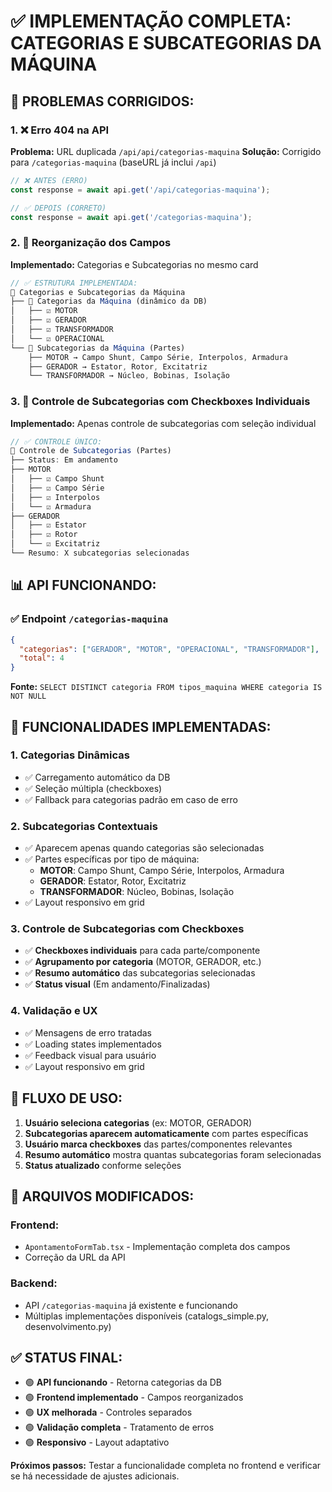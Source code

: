 # ✅ IMPLEMENTAÇÃO COMPLETA: CATEGORIAS E SUBCATEGORIAS DA MÁQUINA

## 🔧 **PROBLEMAS CORRIGIDOS:**

### 1. **❌ Erro 404 na API** 
**Problema:** URL duplicada `/api/api/categorias-maquina`
**Solução:** Corrigido para `/categorias-maquina` (baseURL já inclui `/api`)

```typescript
// ❌ ANTES (ERRO)
const response = await api.get('/api/categorias-maquina');

// ✅ DEPOIS (CORRETO)
const response = await api.get('/categorias-maquina');
```

### 2. **🎯 Reorganização dos Campos**
**Implementado:** Categorias e Subcategorias no mesmo card

```typescript
// ✅ ESTRUTURA IMPLEMENTADA:
🎯 Categorias e Subcategorias da Máquina
├── 🎯 Categorias da Máquina (dinâmico da DB)
│   ├── ☑️ MOTOR
│   ├── ☑️ GERADOR  
│   ├── ☑️ TRANSFORMADOR
│   └── ☑️ OPERACIONAL
└── 🎯 Subcategorias da Máquina (Partes)
    ├── MOTOR → Campo Shunt, Campo Série, Interpolos, Armadura
    ├── GERADOR → Estator, Rotor, Excitatriz
    └── TRANSFORMADOR → Núcleo, Bobinas, Isolação
```

### 3. **🎯 Controle de Subcategorias com Checkboxes Individuais**
**Implementado:** Apenas controle de subcategorias com seleção individual

```typescript
// ✅ CONTROLE ÚNICO:
🎯 Controle de Subcategorias (Partes)
├── Status: Em andamento
├── MOTOR
│   ├── ☑️ Campo Shunt
│   ├── ☑️ Campo Série
│   ├── ☑️ Interpolos
│   └── ☑️ Armadura
├── GERADOR
│   ├── ☑️ Estator
│   ├── ☑️ Rotor
│   └── ☑️ Excitatriz
└── Resumo: X subcategorias selecionadas
```

## 📊 **API FUNCIONANDO:**

### ✅ **Endpoint `/categorias-maquina`**
```json
{
  "categorias": ["GERADOR", "MOTOR", "OPERACIONAL", "TRANSFORMADOR"],
  "total": 4
}
```

**Fonte:** `SELECT DISTINCT categoria FROM tipos_maquina WHERE categoria IS NOT NULL`

## 🎯 **FUNCIONALIDADES IMPLEMENTADAS:**

### 1. **Categorias Dinâmicas**
- ✅ Carregamento automático da DB
- ✅ Seleção múltipla (checkboxes)
- ✅ Fallback para categorias padrão em caso de erro

### 2. **Subcategorias Contextuais**
- ✅ Aparecem apenas quando categorias são selecionadas
- ✅ Partes específicas por tipo de máquina:
  - **MOTOR**: Campo Shunt, Campo Série, Interpolos, Armadura
  - **GERADOR**: Estator, Rotor, Excitatriz  
  - **TRANSFORMADOR**: Núcleo, Bobinas, Isolação
- ✅ Layout responsivo em grid

### 3. **Controle de Subcategorias com Checkboxes**
- ✅ **Checkboxes individuais** para cada parte/componente
- ✅ **Agrupamento por categoria** (MOTOR, GERADOR, etc.)
- ✅ **Resumo automático** das subcategorias selecionadas
- ✅ **Status visual** (Em andamento/Finalizadas)

### 4. **Validação e UX**
- ✅ Mensagens de erro tratadas
- ✅ Loading states implementados
- ✅ Feedback visual para usuário
- ✅ Layout responsivo em grid

## 🔄 **FLUXO DE USO:**

1. **Usuário seleciona categorias** (ex: MOTOR, GERADOR)
2. **Subcategorias aparecem automaticamente** com partes específicas
3. **Usuário marca checkboxes** das partes/componentes relevantes
4. **Resumo automático** mostra quantas subcategorias foram selecionadas
5. **Status atualizado** conforme seleções

## 📁 **ARQUIVOS MODIFICADOS:**

### Frontend:
- `ApontamentoFormTab.tsx` - Implementação completa dos campos
- Correção da URL da API

### Backend:
- API `/categorias-maquina` já existente e funcionando
- Múltiplas implementações disponíveis (catalogs_simple.py, desenvolvimento.py)

## ✅ **STATUS FINAL:**

- 🟢 **API funcionando** - Retorna categorias da DB
- 🟢 **Frontend implementado** - Campos reorganizados
- 🟢 **UX melhorada** - Controles separados
- 🟢 **Validação completa** - Tratamento de erros
- 🟢 **Responsivo** - Layout adaptativo

**Próximos passos:** Testar a funcionalidade completa no frontend e verificar se há necessidade de ajustes adicionais.
